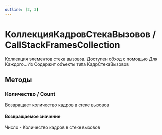 ```yaml
---
outline: [2, 3]
---
```


# КоллекцияКадровСтекаВызовов / CallStackFramesCollection


Коллекция элементов стека вызовов. Доступен обход с помощью Для Каждого...Из
Содержит объекты типа КадрСтекаВызовов


## Методы


### Количество / Count


Возвращает количество кадров в стеке вызовов


#### Возвращаемое значение


Число - Количество кадров в стеке вызовов

